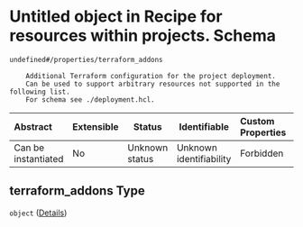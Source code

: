 # Untitled object in Recipe for resources within projects. Schema

```txt
undefined#/properties/terraform_addons
```

        Additional Terraform configuration for the project deployment.
        Can be used to support arbitrary resources not supported in the following list.
        For schema see ./deployment.hcl.


| Abstract            | Extensible | Status         | Identifiable            | Custom Properties | Additional Properties | Access Restrictions | Defined In                                                              |
| :------------------ | ---------- | -------------- | ----------------------- | :---------------- | --------------------- | ------------------- | ----------------------------------------------------------------------- |
| Can be instantiated | No         | Unknown status | Unknown identifiability | Forbidden         | Allowed               | none                | [resources.schema.json\*](resources.schema.json "open original schema") |

## terraform_addons Type

`object` ([Details](resources-properties-terraform_addons.md))
